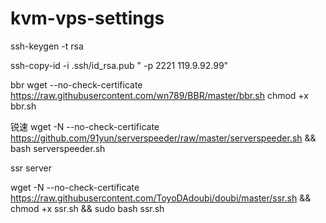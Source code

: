 # kvm-vps-settings



 ssh-keygen -t rsa

ssh-copy-id -i .ssh/id_rsa.pub " -p 2221 119.9.92.99"



bbr
 wget --no-check-certificate https://raw.githubusercontent.com/wn789/BBR/master/bbr.sh
 chmod +x bbr.sh

锐速
wget -N --no-check-certificate https://github.com/91yun/serverspeeder/raw/master/serverspeeder.sh && bash serverspeeder.sh

ssr server

wget -N --no-check-certificate https://raw.githubusercontent.com/ToyoDAdoubi/doubi/master/ssr.sh && chmod +x ssr.sh && sudo bash ssr.sh
